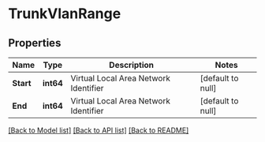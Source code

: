# TrunkVlanRange

## Properties
Name | Type | Description | Notes
------------ | ------------- | ------------- | -------------
**Start** | **int64** | Virtual Local Area Network Identifier | [default to null]
**End** | **int64** | Virtual Local Area Network Identifier | [default to null]

[[Back to Model list]](../README.md#documentation-for-models) [[Back to API list]](../README.md#documentation-for-api-endpoints) [[Back to README]](../README.md)

